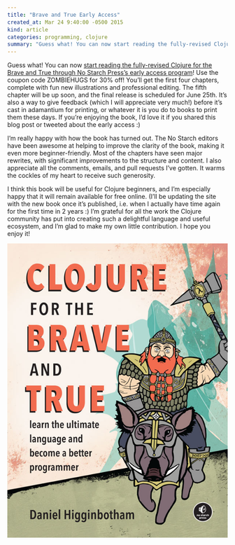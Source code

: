 ```yaml
---
title: "Brave and True Early Access"
created_at: Mar 24 9:40:00 -0500 2015
kind: article
categories: programming, clojure
summary: "Guess what! You can now start reading the fully-revised Clojure for the Brave aand True through No Starch Press's early access program!"
---
```


Guess what! You can now [start reading the fully-revised Clojure for the Brave and True through No Starch Press’s early access program](http://nostarch.com/clojure)! Use the coupon code ZOMBIEHUGS for 30% off! You’ll get the first four chapters, complete with fun new illustrations and professional editing. The fifth chapter will be up soon, and the final release is scheduled for June 25th. It’s also a way to give feedback (which I will appreciate very much!) before it’s cast in adamantium for printing, or whatever it is you do to books to print them these days. If you’re enjoying the book, I’d love it if you shared this blog post or tweeted about the early access :)

I’m really happy with how the book has turned out. The No Starch editors have been awesome at helping to improve the clarity of the book, making it even more beginner-friendly. Most of the chapters have seen major rewrites, with significant improvements to the structure and content. I also appreciate all the comments, emails, and pull requests I’ve gotten. It warms the cockles of my heart to receive such generosity.

I think this book will be useful for Clojure beginners, and I’m especially happy that it will remain available for free online. (I’ll be updating the site with the new book once it’s published, i.e. when I actually have time again for the first time in 2 years :) I’m grateful for all the work the Clojure community has put into creating such a delightful language and useful ecosystem, and I’m glad to make my own little contribution. I hope you enjoy it!

![Clojure for the Brave and True](/assets/images/posts/brave-and-true-early-access/cover.jpg)
